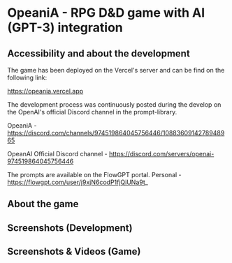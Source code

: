 # OpeaniA - RPG D&D game with AI (GPT-3) integration

## Accessibility and about the development

The game has been deployed on the Vercel's server and can be find on the following link:

https://opeania.vercel.app

The development process was continuously posted during the develop on the OpenAI's official Discord channel in the prompt-library.

OpeaniA - https://discord.com/channels/974519864045756446/1088360914278948965

OpeanAI Official Discord channel - https://discord.com/servers/openai-974519864045756446

The prompts are available on the FlowGPT portal.
Personal - https://flowgpt.com/user/j9xjN6codP1fjQiUNa9t_

## About the game

## Screenshots (Development)

## Screenshots & Videos (Game)
